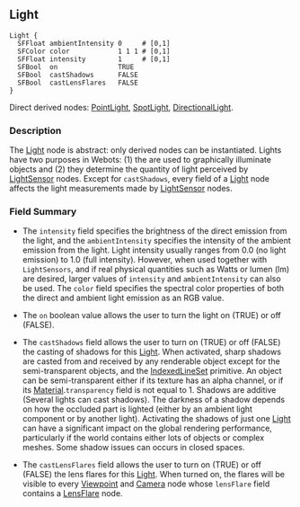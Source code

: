 ## Light

```
Light {
  SFFloat ambientIntensity 0     # [0,1]
  SFColor color            1 1 1 # [0,1]
  SFFloat intensity        1     # [0,1]
  SFBool  on               TRUE
  SFBool  castShadows      FALSE
  SFBool  castLensFlares   FALSE
}
```

Direct derived nodes: [PointLight](pointlight.md), [SpotLight](spotlight.md), [DirectionalLight](directionallight.md).

### Description

The [Light](#light) node is abstract: only derived nodes can be instantiated.
Lights have two purposes in Webots: (1) the are used to graphically illuminate objects and (2) they determine the quantity of light perceived by [LightSensor](lightsensor.md) nodes.
Except for `castShadows`, every field of a [Light](#light) node affects the light measurements made by [LightSensor](lightsensor.md) nodes.

### Field Summary

- The `intensity` field specifies the brightness of the direct emission from the light, and the `ambientIntensity` specifies the intensity of the ambient emission from the light.
Light intensity usually ranges from 0.0 (no light emission) to 1.0 (full intensity).
However, when used together with `LightSensors`, and if real physical quantities such as Watts or lumen (lm) are desired, larger values of `intensity` and `ambientIntensity` can also be used.
The `color` field specifies the spectral color properties of both the direct and ambient light emission as an RGB value.

- The `on` boolean value allows the user to turn the light on (TRUE) or off (FALSE).

- The `castShadows` field allows the user to turn on (TRUE) or off (FALSE) the casting of shadows for this [Light](#light).
When activated, sharp shadows are casted from and received by any renderable object except for the semi-transparent objects, and the [IndexedLineSet](indexedlineset.md) primitive.
An object can be semi-transparent either if its texture has an alpha channel, or if its [Material](material.md).`transparency` field is not equal to 1.
Shadows are additive (Several lights can cast shadows).
The darkness of a shadow depends on how the occluded part is lighted (either by an ambient light component or by another light).
Activating the shadows of just one [Light](#light) can have a significant impact on the global rendering performance, particularly if the world contains either lots of objects or complex meshes.
Some shadow issues can occurs in closed spaces.

- The `castLensFlares` field allows the user to turn on (TRUE) or off (FALSE) the lens flares for this [Light](light.md).
When turned on, the flares will be visible to every [Viewpoint](viewpoint.md) and [Camera](camera.md) node whose `lensFlare` field contains a [LensFlare](lensflare.md) node.
